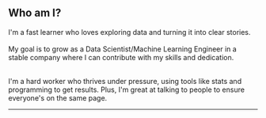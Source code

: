 <!-- ---
type: about
linktitle: About
title: Hi, my name is Ukant.
seo_title: About
description: Let me tell you more about myself
--- -->

## Who am I?

<!-- {{< rawhtml >}} -->

 <!-- <style>
        .image-container {
            border: 0px solid #ccc; /* Set border properties */
            padding: 10px; /* Optional: Add padding to increase space between border and image */
            display: inline-block; /* Display as inline-block to only take as much width as needed */
        }

        /* Optional: Add some styles for better aesthetics */
        body {
            font-family: Arial, sans-serif;
            line-height: 1.6;
            margin: 20px;
        }
    </style> -->



I'm a fast learner who loves exploring data and turning it into clear stories.
<br>
<br>
My goal is to grow as a Data Scientist/Machine Learning Engineer in a stable company where I can contribute with my skills and dedication.
<br>
<br>

I'm a hard worker who thrives under pressure, using tools like stats and programming to get results. Plus, I'm great at talking to people to ensure everyone's on the same page.

<!-- </div>

 <div class="im-image">

<div class="image-container">
 <img src="ukant-cv.jpg" alt="Example Image" width="300" height="350" align="center">
 </div>

</div>
</div>

<div style="text-align: center;
            margin: auto;
            width: 50%; /* Adjust the width as needed */
            padding: 20px;
            /* border: 1px solid #ccc; */
            ">
Ready to unlock the power of data together? Let's team up!
</div>
{{< /rawhtml >}} -->

<!-- ## My Experience
Integer est purus, aliquam ac enim aliquet, viverra sodales mauris. Integer neque sapien, fermentum sit amet augue in, vulputate pellentesque turpis. Quisque eget blandit turpis, in semper lectus. -->
****